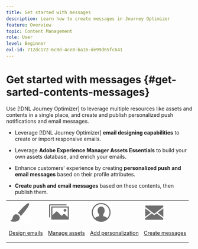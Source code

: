 ```yaml
---
title: Get started with messages
description: Learn how to create messages in Journey Optimizer
feature: Overview
topic: Content Management
role: User
level: Beginner
exl-id: 712dc172-6c0d-4ce8-ba16-de99d65fc641
---
```

# Get started with messages {#get-sarted-contents-messages}

Use [!DNL Journey Optimizer] to leverage multiple resources like assets and contents in a single place, and create and publish personalized push notifications and email messages.

* Leverage [!DNL Journey Optimizer] **email designing capabilities** to create or import responsive emails.

* Leverage **Adobe Experience Manager Assets Essentials** to build your own assets database, and enrich your emails.

* Enhance customers' experience by creating **personalized push and email messages** based on their profile attributes.

* **Create push and email messages** based on these contents, then publish them.

<table>
<tr>
<td><img src="assets/do-not-localize/icon_design.svg" width="60px"><p><a href="../design/design-emails.md">Design emails</a></p></td>
<td><img src="assets/do-not-localize/icon_assets.svg" width="60px"><p><a href="../design/assets-essentials.md">Manage assets</a></p></td>
<td><img src="assets/do-not-localize/icon_personalization.svg" width="60px"><p><a href="../personalization/personalize.md">Add personalization</a></p></td>
<td><img src="assets/do-not-localize/icon_messages.svg" width="60px"><p><a href="create-message.md">Create messages</a></p></td></tr>
</table>

